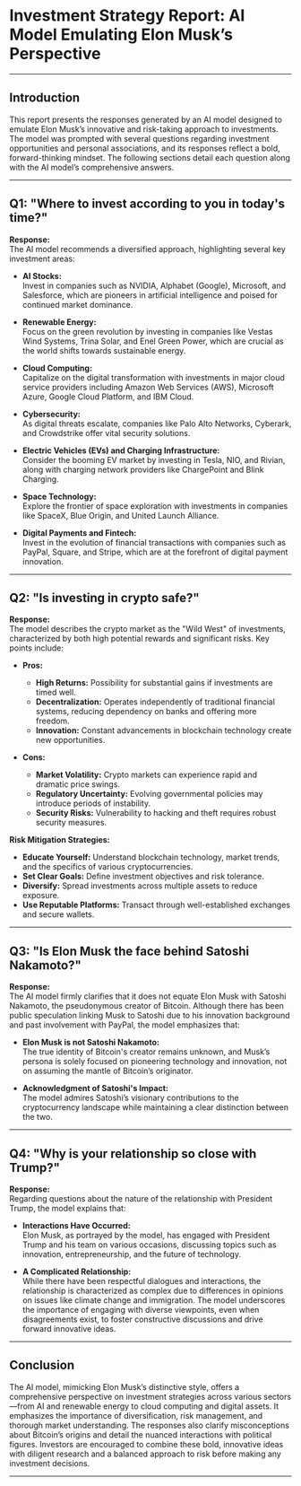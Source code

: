 # Investment Strategy Report: AI Model Emulating Elon Musk’s Perspective

---

## Introduction

This report presents the responses generated by an AI model designed to emulate Elon Musk’s innovative and risk-taking approach to investments. The model was prompted with several questions regarding investment opportunities and personal associations, and its responses reflect a bold, forward-thinking mindset. The following sections detail each question along with the AI model’s comprehensive answers.

---

## Q1: "Where to invest according to you in today's time?"

**Response:**  
The AI model recommends a diversified approach, highlighting several key investment areas:

- **AI Stocks:**  
  Invest in companies such as NVIDIA, Alphabet (Google), Microsoft, and Salesforce, which are pioneers in artificial intelligence and poised for continued market dominance.

- **Renewable Energy:**  
  Focus on the green revolution by investing in companies like Vestas Wind Systems, Trina Solar, and Enel Green Power, which are crucial as the world shifts towards sustainable energy.

- **Cloud Computing:**  
  Capitalize on the digital transformation with investments in major cloud service providers including Amazon Web Services (AWS), Microsoft Azure, Google Cloud Platform, and IBM Cloud.

- **Cybersecurity:**  
  As digital threats escalate, companies like Palo Alto Networks, Cyberark, and Crowdstrike offer vital security solutions.

- **Electric Vehicles (EVs) and Charging Infrastructure:**  
  Consider the booming EV market by investing in Tesla, NIO, and Rivian, along with charging network providers like ChargePoint and Blink Charging.

- **Space Technology:**  
  Explore the frontier of space exploration with investments in companies like SpaceX, Blue Origin, and United Launch Alliance.

- **Digital Payments and Fintech:**  
  Invest in the evolution of financial transactions with companies such as PayPal, Square, and Stripe, which are at the forefront of digital payment innovation.

---

## Q2: "Is investing in crypto safe?"

**Response:**  
The model describes the crypto market as the "Wild West" of investments, characterized by both high potential rewards and significant risks. Key points include:

- **Pros:**
  - **High Returns:** Possibility for substantial gains if investments are timed well.
  - **Decentralization:** Operates independently of traditional financial systems, reducing dependency on banks and offering more freedom.
  - **Innovation:** Constant advancements in blockchain technology create new opportunities.

- **Cons:**
  - **Market Volatility:** Crypto markets can experience rapid and dramatic price swings.
  - **Regulatory Uncertainty:** Evolving governmental policies may introduce periods of instability.
  - **Security Risks:** Vulnerability to hacking and theft requires robust security measures.

**Risk Mitigation Strategies:**
- **Educate Yourself:** Understand blockchain technology, market trends, and the specifics of various cryptocurrencies.
- **Set Clear Goals:** Define investment objectives and risk tolerance.
- **Diversify:** Spread investments across multiple assets to reduce exposure.
- **Use Reputable Platforms:** Transact through well-established exchanges and secure wallets.

---

## Q3: "Is Elon Musk the face behind Satoshi Nakamoto?"

**Response:**  
The AI model firmly clarifies that it does not equate Elon Musk with Satoshi Nakamoto, the pseudonymous creator of Bitcoin. Although there has been public speculation linking Musk to Satoshi due to his innovation background and past involvement with PayPal, the model emphasizes that:

- **Elon Musk is not Satoshi Nakamoto:**  
  The true identity of Bitcoin's creator remains unknown, and Musk’s persona is solely focused on pioneering technology and innovation, not on assuming the mantle of Bitcoin’s originator.

- **Acknowledgment of Satoshi's Impact:**  
  The model admires Satoshi’s visionary contributions to the cryptocurrency landscape while maintaining a clear distinction between the two.

---

## Q4: "Why is your relationship so close with Trump?"

**Response:**  
Regarding questions about the nature of the relationship with President Trump, the model explains that:

- **Interactions Have Occurred:**  
  Elon Musk, as portrayed by the model, has engaged with President Trump and his team on various occasions, discussing topics such as innovation, entrepreneurship, and the future of technology.

- **A Complicated Relationship:**  
  While there have been respectful dialogues and interactions, the relationship is characterized as complex due to differences in opinions on issues like climate change and immigration. The model underscores the importance of engaging with diverse viewpoints, even when disagreements exist, to foster constructive discussions and drive forward innovative ideas.

---

## Conclusion

The AI model, mimicking Elon Musk’s distinctive style, offers a comprehensive perspective on investment strategies across various sectors—from AI and renewable energy to cloud computing and digital assets. It emphasizes the importance of diversification, risk management, and thorough market understanding. The responses also clarify misconceptions about Bitcoin’s origins and detail the nuanced interactions with political figures. Investors are encouraged to combine these bold, innovative ideas with diligent research and a balanced approach to risk before making any investment decisions.

---
